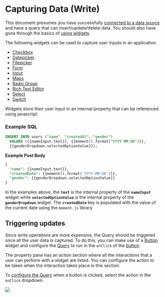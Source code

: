 # Capturing Data (Write)

This document presumes you have successfully [connected to a data source](/core-concepts/connecting-to-data-sources) and have a query that can insert/update/delete data. You should also have gone through the basics of [using widgets](/core-concepts/data-access-and-binding/displaying-data-read).

The following widgets can be used to capture user inputs in an application

* [Checkbox](/reference/widgets/checkbox)
* [Datepicker](/reference/widgets/datepicker)
* [Filepicker](/reference/widgets/filepicker)
* [Form](/reference/widgets/form)
* [Input](/reference/widgets/input)
* [Maps](/reference/widgets/maps)
* [Radio Group](/reference/widgets/radio-group)
* [Rich Text Editor](/reference/widgets/rich-text-editor)
* [Select](/reference/widgets/select)
* [Switch](/reference/widgets/switch)

Widgets store their user input in an internal property that can be referenced using javascript.

### Example SQL

```sql
INSERT INTO users ("name", "createdAt", "gender")
  VALUES ({{nameInput.text}}, {{moment().format("YYYY-MM-DD")}}, 
  {{genderDropdown.selectedOptionValue}});
```

**Example Post Body**

```sql
{
  "name": {{nameInput.text}},
  "createdDate": {{moment().format('YYYY-MM-DD')}},
  "gender": {{genderDropdown.selectedOptionValue}}
}
```

In the examples above, the **`text`** is the internal property of the **`nameInput`** widget while **`selectedOptionValue`** is the internal property of the **`genderDropdown`** widget. The **`createdDate`** key is populated with the value of the current date using the `moment.js` library

## Triggering updates

Since write operations are more expensive, the Query should be triggered once all the user data is captured. To do this, you can make use of a [Button](/reference/widgets/button/) widget and configure the [Query](/core-concepts/data-access-and-binding/querying-a-database) to run in the `onClick` of the [button](/reference/widgets/button).

The property pane has an action section where all the interactions that a user can perform with a widget are listed. You can configure the action to be taken when the interaction takes place in this section.

To [configure the Query](/core-concepts/data-access-and-binding/querying-a-database) when a button is clicked, select the action in the `onClick` dropdown. 

![](</img/button-onclick_(2)_(4)_(1)_(1)_(1)_(1)_(1)_(1)_(1)_(1)_(1)_(1)_(1)_(3)_(5)_(1)_(1)_(1)_(2)_(1)_(1)_(1)_(1)_(1)_(3)_(2)_(2)_(1).gif>)
